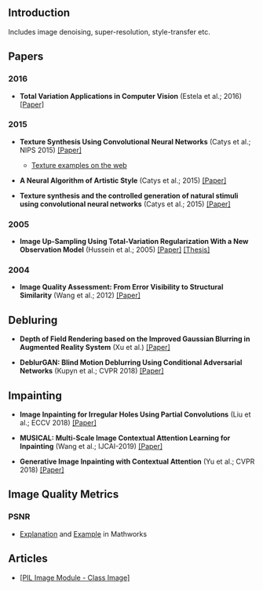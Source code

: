

## Introduction

Includes image denoising, super-resolution, style-transfer etc.

## Papers

### 2016

* **Total Variation Applications in Computer Vision** (Estela et al.; 2016) [[Paper]](https://arxiv.org/pdf/1603.09599.pdf)
### 2015

* **Texture Synthesis Using Convolutional Neural Networks** (Catys et al.; NIPS 2015) [[Paper]](https://arxiv.org/pdf/1505.07376.pdf)
  * [Texture examples on the web](http://bethgelab.org/deeptextures/)

* **A Neural Algorithm of Artistic Style** (Catys et al.; 2015) [[Paper]](https://arxiv.org/pdf/1508.06576.pdf)

* **Texture synthesis and the controlled generation of natural stimuli using convolutional neural networks** (Catys et al.; 2015) [[Paper]](https://128.84.21.199/pdf/1505.07376v1.pdf)


### 2005

* **Image Up-Sampling Using Total-Variation Regularization With a New Observation Model** (Hussein et al.; 2005) 
[[Paper]](https://www.academia.edu/7182199/Image_Up_Sampling_Using_Total_Variation_Regularization_With_a_New_Observation_Model) [[Thesis]](http://www.site.uottawa.ca/~edubois/theses/Aly_thesis.pdf)

### 2004

* **Image Quality Assessment: From Error Visibility to Structural Similarity** (Wang et al.; 2012) [[Paper]](http://www.cns.nyu.edu/pub/lcv/wang03-preprint.pdf)


## Debluring

* **Depth of Field Rendering based on the Improved Gaussian Blurring in Augmented Reality System** (Xu et al.) [[Paper]](https://pdfs.semanticscholar.org/1d23/bbf675351a70588af88ebee01fd11668905e.pdf)

* **DeblurGAN: Blind Motion Deblurring Using Conditional Adversarial Networks** (Kupyn et al.; CVPR 2018) [[Paper]](https://arxiv.org/pdf/1711.07064.pdf)


## Impainting

* **Image Inpainting for Irregular Holes Using Partial Convolutions** (Liu et al.; ECCV 2018) [[Paper]](https://openaccess.thecvf.com/content_ECCV_2018/papers/Guilin_Liu_Image_Inpainting_for_ECCV_2018_paper.pdf)

* **MUSICAL: Multi-Scale Image Contextual Attention Learning for Inpainting** (Wang et al.; IJCAI-2019) [[Paper]](https://www.ijcai.org/Proceedings/2019/0520.pdf)

* **Generative Image Inpainting with Contextual Attention** (Yu et al.; CVPR 2018) [[Paper]](https://openaccess.thecvf.com/content_cvpr_2018/papers/Yu_Generative_Image_Inpainting_CVPR_2018_paper.pdf)


## Image Quality Metrics

### PSNR

* [Explanation](https://www.mathworks.com/help/vision/ref/psnr.html) and [Example](https://www.mathworks.com/help/vision/ug/compare-image-quality-using-psnr.html) in Mathworks
## Articles

* [[PIL Image Module - Class Image]](https://hhsprings.bitbucket.io/docs/programming/examples/python/PIL/Image__class_Image.html)


